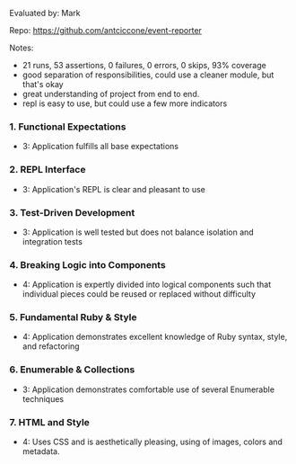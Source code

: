 Evaluated by: Mark

Repo: https://github.com/antciccone/event-reporter

Notes:
* 21 runs, 53 assertions, 0 failures, 0 errors, 0 skips, 93% coverage
* good separation of responsibilities, could use a cleaner module, but that's okay
* great understanding of project from end to end.
* repl is easy to use, but could use a few more indicators


### 1. Functional Expectations

* 3: Application fulfills all base expectations


### 2. REPL Interface

* 3: Application's REPL is clear and pleasant to use


### 3. Test-Driven Development

* 3: Application is well tested but does not balance isolation and integration tests


### 4. Breaking Logic into Components

* 4: Application is expertly divided into logical components such that individual pieces could be reused or replaced without difficulty


### 5. Fundamental Ruby & Style

* 4:  Application demonstrates excellent knowledge of Ruby syntax, style, and refactoring


### 6. Enumerable & Collections

* 3: Application demonstrates comfortable use of several Enumerable techniques


### 7. HTML and Style

* 4: Uses CSS and is aesthetically pleasing, using of images, colors and metadata.

